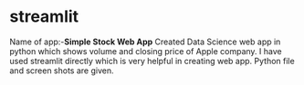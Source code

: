 # streamlit
Name of app:-<b>Simple Stock Web App</b>
Created Data Science web app in python which shows volume and closing price of Apple company.
I have used streamlit directly which is very helpful in creating web app.
Python file and screen shots are given.
